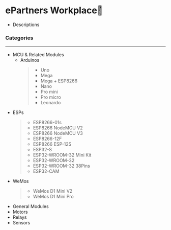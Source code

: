 # ePartners Workplace🕋
- Descriptions

### Categories<hr>
- MCU & Related Modules
    - Arduinos
        >- Uno
        >- Mega
        >- Mega + ESP8266
        >- Nano
        >- Pro mini
        >- Pro micro
        >- Leonardo
- ESPs
    >- ESP8266-01s
    >- ESP8266 NodeMCU V2
    >- ESP8266 NodeMCU V3
    >- ESP8266-12F
    >- ESP8266 ESP-12S
    >- ESP32-S
    >- ESP32-WROOM-32 Mini Kit
    >- ESP32-WROOM-32
    >- ESP32-WROOM-32 38Pins
    >- ESP32-CAM
- WeMos
    >- WeMos D1 Mini V2
    >- WeMos D1 Mini Pro
    >
- General Modules
- Motors
- Relays
- Sensors
